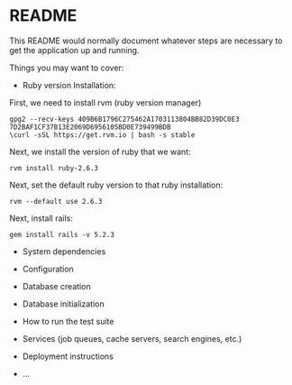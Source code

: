 # README

This README would normally document whatever steps are necessary to get the
application up and running.

Things you may want to cover:

* Ruby version
Installation:

First, we need to install rvm (ruby version manager)
```
gpg2 --recv-keys 409B6B1796C275462A1703113804BB82D39DC0E3 7D2BAF1CF37B13E2069D6956105BD0E739499BDB
\curl -sSL https://get.rvm.io | bash -s stable
```

Next, we install the version of ruby that we want:
```
rvm install ruby-2.6.3
```

Next, set the default ruby version to that ruby installation:
```
rvm --default use 2.6.3
```

Next, install rails:
```
gem install rails -v 5.2.3
```

* System dependencies

* Configuration

* Database creation

* Database initialization

* How to run the test suite

* Services (job queues, cache servers, search engines, etc.)

* Deployment instructions

* ...
